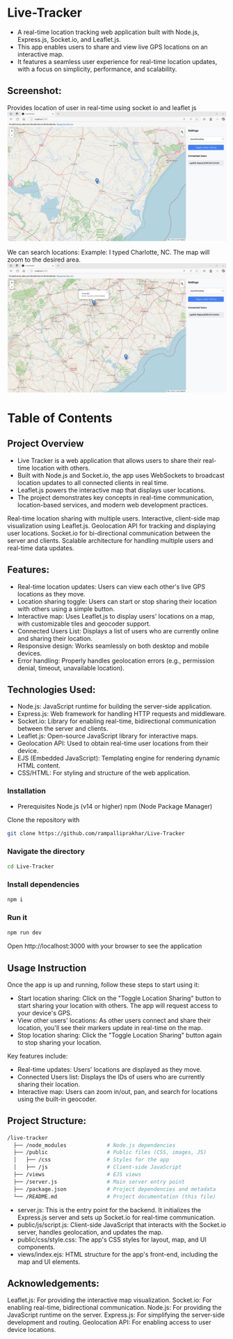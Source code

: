 # Live-Tracker

- A real-time location tracking web application built with Node.js, Express.js, Socket.io, and Leaflet.js. 
- This app enables users to share and view live GPS locations on an interactive map. 
- It features a seamless user experience for real-time location updates, with a focus on simplicity, performance, and scalability.

## Screenshot:

Provides location of user in real-time using socket io and leaflet js
![alt text](Live_Tracker.jpg)

We can search locations:
Example: I typed Charlotte, NC. The map will zoom to the desired area.
![alt text](Search_Location.jpg)

# Table of Contents

## Project Overview

- Live Tracker is a web application that allows users to share their real-time location with others. 
- Built with Node.js and Socket.io, the app uses WebSockets to broadcast location updates to all connected clients in real time. 
- Leaflet.js powers the interactive map that displays user locations. 
- The project demonstrates key concepts in real-time communication, location-based services, and modern web development practices.

Real-time location sharing with multiple users.
Interactive, client-side map visualization using Leaflet.js.
Geolocation API for tracking and displaying user locations.
Socket.io for bi-directional communication between the server and clients.
Scalable architecture for handling multiple users and real-time data updates.


## Features:

- Real-time location updates: Users can view each other's live GPS locations as they move.
- Location sharing toggle: Users can start or stop sharing their location with others using a simple button.
- Interactive map: Uses Leaflet.js to display users' locations on a map, with customizable tiles and geocoder support.
- Connected Users List: Displays a list of users who are currently online and sharing their location.
- Responsive design: Works seamlessly on both desktop and mobile devices.
- Error handling: Properly handles geolocation errors (e.g., permission denial, timeout, unavailable location).


## Technologies Used:

- Node.js: JavaScript runtime for building the server-side application.
- Express.js: Web framework for handling HTTP requests and middleware.
- Socket.io: Library for enabling real-time, bidirectional communication   between the server and clients.
- Leaflet.js: Open-source JavaScript library for interactive maps.
- Geolocation API: Used to obtain real-time user locations from their device.
- EJS (Embedded JavaScript): Templating engine for rendering dynamic HTML content.
- CSS/HTML: For styling and structure of the web application.


### Installation

- Prerequisites
Node.js (v14 or higher)
npm (Node Package Manager)


Clone the repository with
```bash
git clone https://github.com/rampalliprakhar/Live-Tracker
```

### Navigate the directory
```bash
cd Live-Tracker
```

### Install dependencies
```bash 
npm i
```

### Run it 
```bash  
npm run dev 
```

Open http://localhost:3000 with your browser to see the application

## Usage Instruction
Once the app is up and running, follow these steps to start using it:

- Start location sharing: Click on the "Toggle Location Sharing" button to start sharing your location with others. 
  The app will request access to your device's GPS.
- View other users' locations: As other users connect and share their location, you'll see their markers update in real-time on the map.
- Stop location sharing: Click the "Toggle Location Sharing" button again to stop sharing your location.

Key features include:

- Real-time updates: Users' locations are displayed as they move.
- Connected Users list: Displays the IDs of users who are currently sharing their location.
- Interactive map: Users can zoom in/out, pan, and search for locations using the built-in geocoder.

## Project Structure:
```bash
/live-tracker
  ├── /node_modules             # Node.js dependencies
  ├── /public                   # Public files (CSS, images, JS)
  │   ├── /css                  # Styles for the app
  │   ├── /js                   # Client-side JavaScript
  ├── /views                    # EJS views
  ├── /server.js                # Main server entry point
  ├── /package.json             # Project dependencies and metadata
  └── /README.md                # Project documentation (this file)
```
- server.js: This is the entry point for the backend. It initializes the Express.js server and sets up Socket.io for real-time communication.
- public/js/script.js: Client-side JavaScript that interacts with the Socket.io server, handles geolocation, and updates the map.
- public/css/style.css: The app's CSS styles for layout, map, and UI components.
- views/index.ejs: HTML structure for the app's front-end, including the map and UI elements.

## Acknowledgements:
Leaflet.js: For providing the interactive map visualization.
Socket.io: For enabling real-time, bidirectional communication.
Node.js: For providing the JavaScript runtime on the server.
Express.js: For simplifying the server-side development and routing.
Geolocation API: For enabling access to user device locations.
